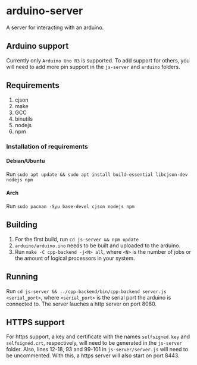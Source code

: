 # arduino-server

A server for interacting with an arduino.

## Arduino support

Currently only `Arduino Uno R3` is supported. To add support for others, you will need to add more pin support in the `js-server` and `arduino` folders.

## Requirements

1. cjson
2. make
3. GCC
4. binutils
5. nodejs
6. npm

### Installation of requirements

#### Debian/Ubuntu

Run `sudo apt update && sudo apt install build-essential libcjson-dev nodejs npm`

#### Arch

Run `sudo pacman -Syu base-devel cjson nodejs npm`

## Building

1. For the first build, run `cd js-server && npm update`
2. `arduino/arduino.ino` needs to be built and uploaded to the arduino.
3. Run `make -C cpp-backend -j<N> all`, where `<N>` is the number of jobs or the amount of logical processors in your system.

## Running

Run `cd js-server && ../cpp-backend/bin/cpp-backend server.js <serial_port>`, where `<serial_port>` is the serial port the arduino is connected to.
The server lauches a http server on port 8080.

## HTTPS support
For https support, a key and certificate with the names `selfsigned.key` and `selfsigned.crt`, respectively, will need to be generated in the `js-server` folder. Also, lines 12-18, 93 and 99-101 in `js-server/server.js` will need to be uncommented. With this, a https server will also start on port 8443.



